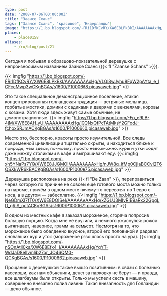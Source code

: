 ```yaml
---
type: post
date: "2008-07-06T00:00:00Z"
title: "Заансе Сханс"
tags: ["Заансе Сханс", "красивое", "Нидерланды"]
image: "https://1.bp.blogspot.com/-FRi1DfKCvRY/XW6E8LPkBkI/AAAAAAAAxHg/VLGl8wJyhu8FqW2pAYta_e_ICFccMwp3wCKgBGAs/s1600/P1000668.picasaweb.jpg"
places:
    - place0158
aliases:
    - /ru/blog/post/21
---
```


Сегодня я побывал в образцово-показательной деревушке с непроизносимым названием Заансе Сханс ({{< fl "Zaanse Schans" >}}).

<!--more-->

{{< imgfig "https://1.bp.blogspot.com/-FRi1DfKCvRY/XW6E8LPkBkI/AAAAAAAAxHg/VLGl8wJyhu8FqW2pAYta_e_ICFccMwp3wCKgBGAs/s1600/P1000668.picasaweb.jpg" >}}

Это такое специальное демонстрационное поселение, этакая концентрированная голландская традиция — ветряные мельницы, горбатые мостики, домики с садиками и дверями с вензелями, коровы с козами. Хотя люди здесь живут самые обычные, не демонстрационные.
{{< imgfig "https://1.bp.blogspot.com/-Fp_e9LB-4jM/XW6E8AH_yUI/AAAAAAAAxHg/jGQNxQfPcTAtMksY2GFodJ-fchoxSRJmACKgBGAs/s1600/P1000660.picasaweb.jpg" >}}

Место это, бесспорно, красоты просто изумительной. Все следы современной цивилизации тщательно скрыты, и находиться ближе к природе, чем здесь, по-моему, просто невозможно: куры и утки ходят даже между столиками в кафе и выпрашивают еду.
{{< imgfig "https://1.bp.blogspot.com/-xh5YNaPs7YQ/XW6E8JJGMOI/AAAAAAAAxHg/nJW8q_ifMp0CjIaBCCvI2T6QSXkWR6kBACKgBGAs/s1600/P1000675.picasaweb.jpg" >}}

Деревушка расположена на реке {{< fl "De Zaan" >}}, переправиться через которую по причине не совсем ещё готового моста можно только на пароме, причём в одном месте почему-то перевозят по 1 евро с носа, а в другом — забесплатно.
{{< imgfig "https://1.bp.blogspot.com/-NeGDmXI7fT0/XW6E8DOISeI/AAAAAAAAxHg/xZGLU3MIyRIB9aRx22GpgLD_gRiS_octACKgBGAs/s1600/P1000671.picasaweb.jpg" >}}

В одном из местных кафе я заказал мороженое, сгоряча попросив большую порцию. Когда мне её вручили, я немного ужаснулся: рожок вытягивает, наверное, грамм на семьсот. Несмотря на то, что мороженое было обалденно вкусное, второй его половиной я радовал сновавших кур и уток (мороженое разошлось просто на ура).
{{< imgfig "https://1.bp.blogspot.com/-nSOnAtll0ks/XW6E8Efx4_I/AAAAAAAAxHg/YqYT-WdJaD8elIvmIjb27or_JO46QM0-QCKgBGAs/s1600/P1000662.picasaweb.jpg" >}}

Прощание с деревушкой также вышло позитивным: в связи с болезнью кассирши, как нам объяснили, денег за парковку не берут — и правда, все шлагбаумы были открыты. Только мы успели сесть в машину, совершенно внезапно полил ливень. Такая внезапность для Голландии — дело обычное.
